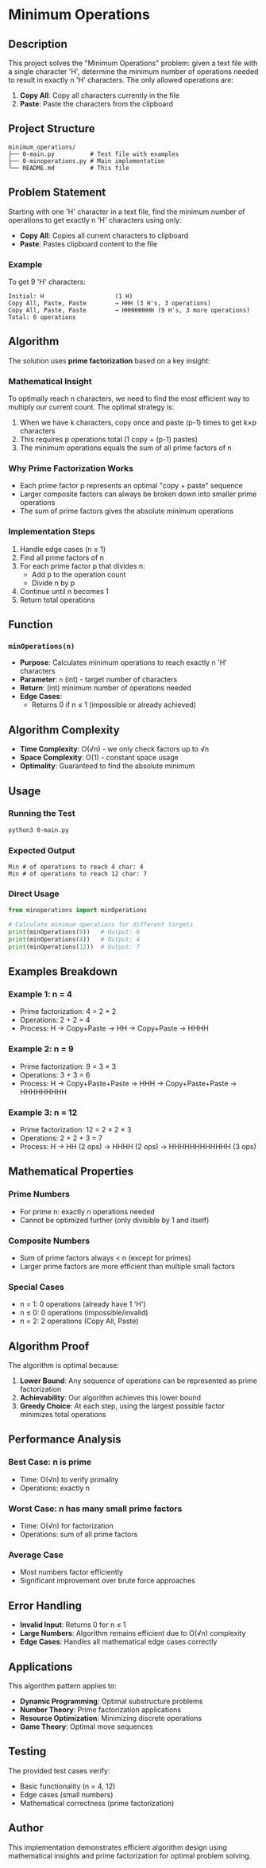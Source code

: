 # Minimum Operations

## Description
This project solves the "Minimum Operations" problem: given a text file with a single character 'H', determine the minimum number of operations needed to result in exactly n 'H' characters. The only allowed operations are:
1. **Copy All**: Copy all characters currently in the file
2. **Paste**: Paste the characters from the clipboard

## Project Structure

```
minimum_operations/
├── 0-main.py          # Test file with examples
├── 0-minoperations.py # Main implementation
└── README.md          # This file
```

## Problem Statement

Starting with one 'H' character in a text file, find the minimum number of operations to get exactly n 'H' characters using only:
- **Copy All**: Copies all current characters to clipboard
- **Paste**: Pastes clipboard content to the file

### Example
To get 9 'H' characters:
```
Initial: H                    (1 H)
Copy All, Paste, Paste        → HHH (3 H's, 3 operations)
Copy All, Paste, Paste        → HHHHHHHHH (9 H's, 3 more operations)
Total: 6 operations
```

## Algorithm

The solution uses **prime factorization** based on a key insight:

### Mathematical Insight
To optimally reach n characters, we need to find the most efficient way to multiply our current count. The optimal strategy is:
1. When we have k characters, copy once and paste (p-1) times to get k×p characters
2. This requires p operations total (1 copy + (p-1) pastes)
3. The minimum operations equals the sum of all prime factors of n

### Why Prime Factorization Works
- Each prime factor p represents an optimal "copy + paste" sequence
- Larger composite factors can always be broken down into smaller prime operations
- The sum of prime factors gives the absolute minimum operations

### Implementation Steps
1. Handle edge cases (n ≤ 1)
2. Find all prime factors of n
3. For each prime factor p that divides n:
   - Add p to the operation count
   - Divide n by p
4. Continue until n becomes 1
5. Return total operations

## Function

### `minOperations(n)`
- **Purpose**: Calculates minimum operations to reach exactly n 'H' characters
- **Parameter**: `n` (int) - target number of characters
- **Return**: (int) minimum number of operations needed
- **Edge Cases**: 
  - Returns 0 if n ≤ 1 (impossible or already achieved)

## Algorithm Complexity

- **Time Complexity**: O(√n) - we only check factors up to √n
- **Space Complexity**: O(1) - constant space usage
- **Optimality**: Guaranteed to find the absolute minimum

## Usage

### Running the Test
```bash
python3 0-main.py
```

### Expected Output
```
Min # of operations to reach 4 char: 4
Min # of operations to reach 12 char: 7
```

### Direct Usage
```python
from minoperations import minOperations

# Calculate minimum operations for different targets
print(minOperations(9))   # Output: 6
print(minOperations(4))   # Output: 4
print(minOperations(12))  # Output: 7
```

## Examples Breakdown

### Example 1: n = 4
- Prime factorization: 4 = 2 × 2
- Operations: 2 + 2 = 4
- Process: H → Copy+Paste → HH → Copy+Paste → HHHH

### Example 2: n = 9  
- Prime factorization: 9 = 3 × 3
- Operations: 3 + 3 = 6
- Process: H → Copy+Paste+Paste → HHH → Copy+Paste+Paste → HHHHHHHHH

### Example 3: n = 12
- Prime factorization: 12 = 2 × 2 × 3
- Operations: 2 + 2 + 3 = 7
- Process: H → HH (2 ops) → HHHH (2 ops) → HHHHHHHHHHHH (3 ops)

## Mathematical Properties

### Prime Numbers
- For prime n: exactly n operations needed
- Cannot be optimized further (only divisible by 1 and itself)

### Composite Numbers  
- Sum of prime factors always < n (except for primes)
- Larger prime factors are more efficient than multiple small factors

### Special Cases
- n = 1: 0 operations (already have 1 'H')
- n ≤ 0: 0 operations (impossible/invalid)
- n = 2: 2 operations (Copy All, Paste)

## Algorithm Proof

The algorithm is optimal because:

1. **Lower Bound**: Any sequence of operations can be represented as prime factorization
2. **Achievability**: Our algorithm achieves this lower bound
3. **Greedy Choice**: At each step, using the largest possible factor minimizes total operations

## Performance Analysis

### Best Case: n is prime
- Time: O(√n) to verify primality
- Operations: exactly n

### Worst Case: n has many small prime factors  
- Time: O(√n) for factorization
- Operations: sum of all prime factors

### Average Case
- Most numbers factor efficiently
- Significant improvement over brute force approaches

## Error Handling

- **Invalid Input**: Returns 0 for n ≤ 1
- **Large Numbers**: Algorithm remains efficient due to O(√n) complexity
- **Edge Cases**: Handles all mathematical edge cases correctly

## Applications

This algorithm pattern applies to:
- **Dynamic Programming**: Optimal substructure problems
- **Number Theory**: Prime factorization applications  
- **Resource Optimization**: Minimizing discrete operations
- **Game Theory**: Optimal move sequences

## Testing

The provided test cases verify:
- Basic functionality (n = 4, 12)
- Edge cases (small numbers)
- Mathematical correctness (prime factorization)

## Author

This implementation demonstrates efficient algorithm design using mathematical insights and prime factorization for optimal problem solving.